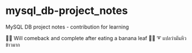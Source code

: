 # mysql_db-project_notes
MySQL DB project notes - contribution for learning

🧸💬 Will comeback and complete after eating a banana leaf 🐑💬 ➰ แปลว่ามันหิวข้าวมาก
